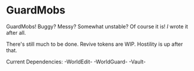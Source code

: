 # GuardMobs
GuardMobs! Buggy? Messy? Somewhat unstable? Of course it is! *I* wrote it after all.

There's still much to be done. Revive tokens are WIP. Hostility is up after that.

Current Dependencies:
-WorldEdit-
-WorldGuard-
-Vault-
